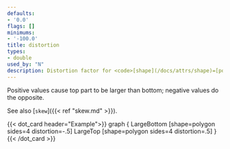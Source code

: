 ```yaml
---
defaults:
- '0.0'
flags: []
minimums:
- '-100.0'
title: distortion
types:
- double
used_by: "N"
description: Distortion factor for <code>[shape](/docs/attrs/shape)=[polygon](/doc/info/shapes.html#polygon)</code>
---
```


Positive values cause top part to be larger than bottom; negative values do
the opposite.

See also [`skew`]({{< ref "skew.md" >}}).

{{< dot_card header="Example">}}
graph {
  LargeBottom [shape=polygon sides=4 distortion=-.5]
  LargeTop    [shape=polygon sides=4 distortion=.5]
}
{{< /dot_card >}}
